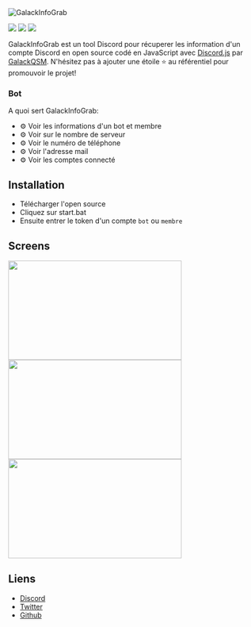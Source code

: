<img alt="GalackInfoGrab" src="https://i.imgur.com/7hqihg9.png">  

[![](https://img.shields.io/discord/745382663896039496.svg?logo=discord&colorB=7289DA)](https://discord.gg/XH7zQ8s)
[![](https://img.shields.io/badge/discord.js-v12.0.0--dev-blue.svg?logo=npm)](https://github.com/discordjs)
[![](https://img.shields.io/badge/paypal-donate-blue.svg)](https://paypal.me/GalackQSM)

GalackInfoGrab est un tool Discord pour récuperer les information d'un compte Discord en open source codé en JavaScript avec [Discord.js](https://discord.js.org) par [GalackQSM](https://github.com/GalackQSM). 
N'hésitez pas à ajouter une étoile ⭐ au référentiel pour promouvoir le projet!

### Bot

A quoi sert GalackInfoGrab:
*   ⚙️ Voir les informations d'un bot et membre
*   ⚙️ Voir sur le nombre de serveur
*   ⚙️ Voir le numéro de téléphone
*   ⚙️ Voir l'adresse mail
*   ⚙️ Voir les comptes connecté

## Installation

* Télécharger l'open source
* Cliquez sur start.bat
* Ensuite entrer le token d'un compte `bot` ou `membre`

## Screens
<img align="left" style="float: centrer; margin: 0 10px 0 0;" src="https://i.imgur.com/ONg5Tcf.png" height="200" width="350"/>
<img align="center" style="float: left; margin: 0 10px 0 0;" src="https://i.imgur.com/rBUm1b6.png" height="200" width="350"/>
<img align="center" style="float: centrer; margin: 0 10px 0 0;" src="https://i.imgur.com/MTk8As5.png" height="200" width="350"/>

## Liens

*   [Discord](https://discord.gg/XH7zQ8s)
*   [Twitter](https://twitter.com/Galack_QSM)
*   [Github](https://github.com/GalackQSM/)



